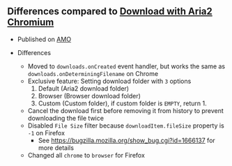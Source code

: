 ## Differences compared to [Download with Aria2 Chromium](https://github.com/jc3213/download_with_aria2-chromium)

- Published on [AMO](https://addons.mozilla.org/en-US/firefox/addon/downwitharia2/)

- Differences
    - Moved to `downloads.onCreated` event handler, but works the same as `downloads.onDeterminingFilename` on Chrome
    - Exclusive feature: Setting download folder with `3` options
        1. Default (Aria2 download folder)
        2. Browser (Browser download folder)
        3. Custom (Custom folder), if custom folder is `EMPTY`, return 1.
    - Cancel the download first before removing it from history to prevent downloading the file twice
    - Disabled `File Size` filter because `downloadItem.fileSize` property is `-1` on Firefox
        - See https://bugzilla.mozilla.org/show_bug.cgi?id=1666137 for more details
    - Changed all `chrome` to `browser` for Firefox
